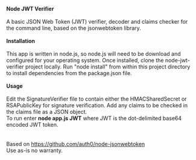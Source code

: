 <b>Node JWT Verifier</b>
</br>
</br>
A basic JSON Web Token (JWT) verifier, decoder and claims checker for the command line, based on the jsonwebtoken library.
<br/>
<br/>
<b>Installation</b>
<br/>
<br/>
This app is written in node.js, so node.js will need to be download and configured for your operating system. Once installed, clone 
the node-jwt-verifier project locally. Run "node install" from within this project directory to install dependencies
 from the package.json file.
<br/>
<br/>
<b>Usage</b>
<br/>
<br/>
Edit the SignatureVerifier file to contain either the HMACSharedSecret or RSAPublicKey for signature verification.  Add any claims to be checked in the claims file as a JSON object.
<br/>
To run enter <b>node app.js JWT</b> where JWT is the dot-delimited base64 encoded JWT token.
<br/>
<br/>
<br/>
Based on https://github.com/auth0/node-jsonwebtoken
<br/>
Use as-is no warranty.
